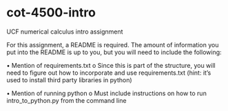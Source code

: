 # cot-4500-intro
UCF numerical calculus intro assignment

For this assignment, a README is required. The amount of information you put into the 
README is up to you, but you will need to include the following: 
 
• Mention of requirements.txt 
o Since this is part of the structure, you will need to figure out how to incorporate 
and use requirements.txt (hint: it’s used to install third party libraries in python)

• Mention of running python 
o Must include instructions on how to run intro_to_python.py from the command 
line 
